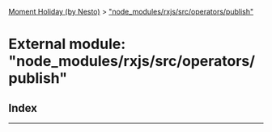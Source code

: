 [Moment Holiday (by Nesto)](../README.md) > ["node_modules/rxjs/src/operators/publish"](../modules/_node_modules_rxjs_src_operators_publish_.md)

# External module: "node_modules/rxjs/src/operators/publish"

## Index

---

